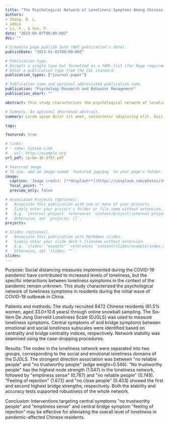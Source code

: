```yaml
---
title: "The Psychological Network of Loneliness Symptoms Among Chinese Residents During the COVID-19 Outbreak"
authors:
- Zhong, B. L.
- admin
- Li, F., & Sun, P.
date: "2023-04-07T00:00:00Z"
doi: ""

# Schedule page publish date (NOT publication's date).
publishDate: "2023-01-01T00:00:00Z"

# Publication type.
# Accepts a single type but formatted as a YAML list (for Hugo requirements).
# Enter a publication type from the CSL standard.
publication_types: ["journal-paper"]

# Publication name and optional abbreviated publication name.
publication: "Psychology Research and Behavior Management"
publication_short: ""

abstract: This study characterizes the psychological network of loneliness symptoms among Chinese residents during the initial wave of the COVID-19 outbreak, identifying key central symptoms and bridge symptoms that could inform targeted interventions aimed at reducing loneliness in this population.

# Summary. An optional shortened abstract.
summary: Lorem ipsum dolor sit amet, consectetur adipiscing elit. Duis posuere tellus ac convallis placerat. Proin tincidunt magna sed ex sollicitudin condimentum.

tags:

featured: true

# links:
# - name: Custom Link
#   url: http://example.org
url_pdf: /prbm-16-3767.pdf

# Featured image
# To use, add an image named `featured.jpg/png` to your page's folder. 
image:
  caption: 'Image credit: [**Unsplash**](https://unsplash.com/photos/s9CC2SKySJM)'
  focal_point: ""
  preview_only: false

# Associated Projects (optional).
#   Associate this publication with one or more of your projects.
#   Simply enter your project's folder or file name without extension.
#   E.g. `internal-project` references `content/project/internal-project/index.md`.
#   Otherwise, set `projects: []`.
projects:

# Slides (optional).
#   Associate this publication with Markdown slides.
#   Simply enter your slide deck's filename without extension.
#   E.g. `slides: "example"` references `content/slides/example/index.md`.
#   Otherwise, set `slides: ""`.
slides: 
---
```


Purpose: Social distancing measures implemented during the COVID-19 pandemic have contributed to increased levels of loneliness, but the specific interactions between loneliness symptoms in the context of the pandemic remain unknown. This study characterized the psychological network of loneliness symptoms in residents during the initial wave of COVID-19 outbreak in China.

Patients and methods: The study recruited 8472 Chinese residents (61.5% women, aged 33.0±10.6 years) through online snowball sampling. The Six-item De Jong Gierveld Loneliness Scale (DJGLS) was used to measure loneliness symptoms. Central symptoms of and bridge symptoms between emotional and social loneliness subscales were identified based on centrality and bridge centrality indices, respectively. Network stability was examined using the case-dropping procedures.

Results: The nodes in the loneliness network were separated into two groups, corresponding to the social and emotional loneliness domains of the DJGLS. The strongest direction association was between "no reliable people" and "no trustworthy people" (edge weight=0.546). "No trustworthy people" has the highest node strength (1.047) in the loneliness network, followed by "emptiness sense" (0.767) and "no reliable people" (0.749). "Feeling of rejection" (1.672) and "no close people" (0.403) showed the first and second highest bridge strengths, respectively. Both the stability and accuracy tests supported robustness of the whole network.

Conclusion: Interventions targeting central symptoms "no trustworthy people" and "emptiness sense" and central bridge symptom "feeling of rejection" may be effective for alleviating the overall level of loneliness in pandemic-affected Chinese residents.
